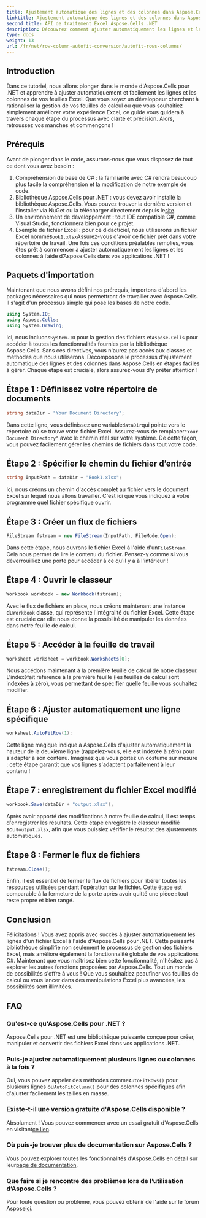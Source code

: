 ```yaml
---
title: Ajustement automatique des lignes et des colonnes dans Aspose.Cells .NET
linktitle: Ajustement automatique des lignes et des colonnes dans Aspose.Cells .NET
second_title: API de traitement Excel Aspose.Cells .NET
description: Découvrez comment ajuster automatiquement les lignes et les colonnes dans Excel avec Aspose.Cells pour .NET. Guide étape par étape simple pour améliorer la mise en forme de votre feuille de calcul.
type: docs
weight: 13
url: /fr/net/row-column-autofit-conversion/autofit-rows-columns/
---
```

## Introduction
Dans ce tutoriel, nous allons plonger dans le monde d'Aspose.Cells pour .NET et apprendre à ajuster automatiquement et facilement les lignes et les colonnes de vos feuilles Excel. Que vous soyez un développeur cherchant à rationaliser la gestion de vos feuilles de calcul ou que vous souhaitiez simplement améliorer votre expérience Excel, ce guide vous guidera à travers chaque étape du processus avec clarté et précision. Alors, retroussez vos manches et commençons !
## Prérequis
Avant de plonger dans le code, assurons-nous que vous disposez de tout ce dont vous avez besoin :
1. Compréhension de base de C# : la familiarité avec C# rendra beaucoup plus facile la compréhension et la modification de notre exemple de code.
2.  Bibliothèque Aspose.Cells pour .NET : vous devez avoir installé la bibliothèque Aspose.Cells. Vous pouvez trouver la dernière version et l'installer via NuGet ou la télécharger directement depuis le[site](https://releases.aspose.com/cells/net/).
3. Un environnement de développement : tout IDE compatible C#, comme Visual Studio, fonctionnera bien pour ce projet.
4. Exemple de fichier Excel : pour ce didacticiel, nous utiliserons un fichier Excel nommé`Book1.xlsx`Assurez-vous d'avoir ce fichier prêt dans votre répertoire de travail.
Une fois ces conditions préalables remplies, vous êtes prêt à commencer à ajuster automatiquement les lignes et les colonnes à l’aide d’Aspose.Cells dans vos applications .NET !
## Paquets d'importation
Maintenant que nous avons défini nos prérequis, importons d'abord les packages nécessaires qui nous permettront de travailler avec Aspose.Cells. Il s'agit d'un processus simple qui pose les bases de notre code.
```csharp
using System.IO;
using Aspose.Cells;
using System.Drawing;
```
 Ici, nous incluons`System.IO` pour la gestion des fichiers et`Aspose.Cells` pour accéder à toutes les fonctionnalités fournies par la bibliothèque Aspose.Cells. Sans ces directives, vous n'aurez pas accès aux classes et méthodes que nous utiliserons.
Décomposons le processus d'ajustement automatique des lignes et des colonnes dans Aspose.Cells en étapes faciles à gérer. Chaque étape est cruciale, alors assurez-vous d'y prêter attention !
## Étape 1 : Définissez votre répertoire de documents
```csharp
string dataDir = "Your Document Directory";
```
 Dans cette ligne, vous définissez une variable`dataDir`qui pointe vers le répertoire où se trouve votre fichier Excel. Assurez-vous de remplacer`"Your Document Directory"` avec le chemin réel sur votre système. De cette façon, vous pouvez facilement gérer les chemins de fichiers dans tout votre code.
## Étape 2 : Spécifier le chemin du fichier d’entrée
```csharp
string InputPath = dataDir + "Book1.xlsx";
```
Ici, nous créons un chemin d'accès complet au fichier vers le document Excel sur lequel nous allons travailler. C'est ici que vous indiquez à votre programme quel fichier spécifique ouvrir.
## Étape 3 : Créer un flux de fichiers
```csharp
FileStream fstream = new FileStream(InputPath, FileMode.Open);
```
 Dans cette étape, nous ouvrons le fichier Excel à l'aide d'un`FileStream`. Cela nous permet de lire le contenu du fichier. Pensez-y comme si vous déverrouilliez une porte pour accéder à ce qu'il y a à l'intérieur !
## Étape 4 : Ouvrir le classeur
```csharp
Workbook workbook = new Workbook(fstream);
```
 Avec le flux de fichiers en place, nous créons maintenant une instance du`Workbook` classe, qui représente l'intégralité du fichier Excel. Cette étape est cruciale car elle nous donne la possibilité de manipuler les données dans notre feuille de calcul.
## Étape 5 : Accéder à la feuille de travail
```csharp
Worksheet worksheet = workbook.Worksheets[0];
```
 Nous accédons maintenant à la première feuille de calcul de notre classeur. L'index`0`fait référence à la première feuille (les feuilles de calcul sont indexées à zéro), vous permettant de spécifier quelle feuille vous souhaitez modifier.
## Étape 6 : Ajuster automatiquement une ligne spécifique
```csharp
worksheet.AutoFitRow(1);
```
Cette ligne magique indique à Aspose.Cells d'ajuster automatiquement la hauteur de la deuxième ligne (rappelez-vous, elle est indexée à zéro) pour s'adapter à son contenu. Imaginez que vous portez un costume sur mesure : cette étape garantit que vos lignes s'adaptent parfaitement à leur contenu !
## Étape 7 : enregistrement du fichier Excel modifié
```csharp
workbook.Save(dataDir + "output.xlsx");
```
 Après avoir apporté des modifications à notre feuille de calcul, il est temps d'enregistrer les résultats. Cette étape enregistre le classeur modifié sous`output.xlsx`, afin que vous puissiez vérifier le résultat des ajustements automatiques.
## Étape 8 : Fermer le flux de fichiers
```csharp
fstream.Close();
```
Enfin, il est essentiel de fermer le flux de fichiers pour libérer toutes les ressources utilisées pendant l'opération sur le fichier. Cette étape est comparable à la fermeture de la porte après avoir quitté une pièce : tout reste propre et bien rangé.
## Conclusion
Félicitations ! Vous avez appris avec succès à ajuster automatiquement les lignes d'un fichier Excel à l'aide d'Aspose.Cells pour .NET. Cette puissante bibliothèque simplifie non seulement le processus de gestion des fichiers Excel, mais améliore également la fonctionnalité globale de vos applications C#. 
Maintenant que vous maîtrisez bien cette fonctionnalité, n'hésitez pas à explorer les autres fonctions proposées par Aspose.Cells. Tout un monde de possibilités s'offre à vous ! Que vous souhaitiez peaufiner vos feuilles de calcul ou vous lancer dans des manipulations Excel plus avancées, les possibilités sont illimitées.
## FAQ
### Qu'est-ce qu'Aspose.Cells pour .NET ?
Aspose.Cells pour .NET est une bibliothèque puissante conçue pour créer, manipuler et convertir des fichiers Excel dans vos applications .NET.
### Puis-je ajuster automatiquement plusieurs lignes ou colonnes à la fois ?
 Oui, vous pouvez appeler des méthodes comme`AutoFitRows()` pour plusieurs lignes ou`AutoFitColumn()` pour des colonnes spécifiques afin d'ajuster facilement les tailles en masse.
### Existe-t-il une version gratuite d'Aspose.Cells disponible ?
 Absolument ! Vous pouvez commencer avec un essai gratuit d'Aspose.Cells en visitant[ce lien](https://releases.aspose.com/).
### Où puis-je trouver plus de documentation sur Aspose.Cells ?
Vous pouvez explorer toutes les fonctionnalités d'Aspose.Cells en détail sur leur[page de documentation](https://reference.aspose.com/cells/net/).
### Que faire si je rencontre des problèmes lors de l’utilisation d’Aspose.Cells ?
 Pour toute question ou problème, vous pouvez obtenir de l'aide sur le forum Aspose[ici](https://forum.aspose.com/c/cells/9).